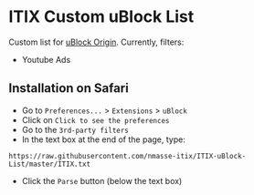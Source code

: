 # ITIX Custom uBlock List

Custom list for [uBlock Origin](https://github.com/gorhill/uBlock). 
Currently, filters: 
 - Youtube Ads

## Installation on Safari

 - Go to `Preferences...` > `Extensions` > `uBlock`
 - Click on `Click to see the preferences`
 - Go to the `3rd-party filters`
 - In the text box at the end of the page, type:
```
https://raw.githubusercontent.com/nmasse-itix/ITIX-uBlock-List/master/ITIX.txt
```
 - Click the `Parse` button (below the text box) 

